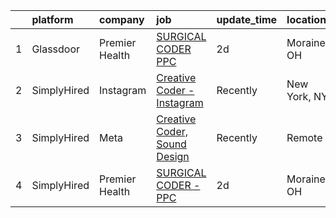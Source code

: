 

|    | platform    | company        | job                                                                                                                                                                                                                                                                                   | update_time   | location     |
|---:|:------------|:---------------|:--------------------------------------------------------------------------------------------------------------------------------------------------------------------------------------------------------------------------------------------------------------------------------------|:--------------|:-------------|
|  1 | Glassdoor   | Premier Health | [SURGICAL CODER   PPC](https://www.glassdoor.com/partner/jobListing.htm?pos=101&ao=1136043&s=58&guid=00000181044b899b84bef101ad77d0ec&src=GD_JOB_AD&t=SR&vt=w&cs=1_c0872412&cb=1653634468498&jobListingId=1007889620948&jrtk=3-0-1g424n2gtpvu5801-1g424n2hk38p3000-3f2f223bb88c2921-) | 2d            | Moraine, OH  |
|  2 | SimplyHired | Instagram      | [Creative Coder - Instagram](https://www.simplyhired.com/job/A0Jnsh2sYxRB1Bjwh29iCMcLjpqgWNuPNFNqovqVVL4TeINXgfgKzg?q=creative+coder)                                                                                                                                                 | Recently      | New York, NY |
|  3 | SimplyHired | Meta           | [Creative Coder, Sound Design](https://www.simplyhired.com/job/n2_aAa79zz0NtsdWJigL3Knz716MJWRolWS8tBw6yovOF3e-t9vjmg?q=creative+coder)                                                                                                                                               | Recently      | Remote       |
|  4 | SimplyHired | Premier Health | [SURGICAL CODER - PPC](https://www.simplyhired.com/job/boGBzw_NZUG7w5AEm2J-zZgd52rGfnp9i-Q2WAR-FxQ0jN-5lv0Ljg?q=creative+coder)                                                                                                                                                       | 2d            | Moraine, OH  |